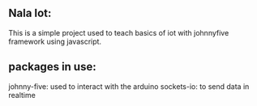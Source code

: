 ## Nala Iot:

This is a simple project used to teach basics of iot with johnnyfive framework using javascript.

## packages in use:

johnny-five: used to interact with the arduino
sockets-io: to send data in realtime
